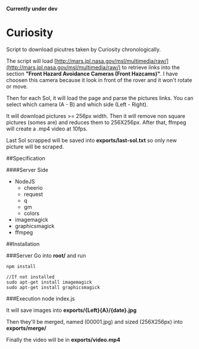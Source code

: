 **Currently under dev**

# Curiosity

Script to download picutres taken by Curiosity chronologically.

The script will load [http://mars.jpl.nasa.gov/msl/multimedia/raw/](http://mars.jpl.nasa.gov/msl/multimedia/raw/) to retrieve links into the section **"Front Hazard Avoidance Cameras (Front Hazcams)"**. I have choosen this camera because it look in front of the rover and it won't rotate or move.

Then for each Sol, it will load the page and parse the pictures links. You can select which camera (A - B) and which side (Left - Right).

It will download pictures >= 256px width. Then it will remove non square pictures (somes are) and reduces them to 256X256px. After that, ffmpeg will create a .mp4 video at 10fps.

Last Sol scrapped will be saved into **exports/last-sol.txt** so only new picture will be scraped.

##Specification

####Server Side
* NodeJS
    * cheerio
    * request
    * q
    * gm
    * colors
* imagemagick
* graphicsmagick
* ffmpeg


##Installation

###Server
Go into **root/** and run

    npm install

	//If not installed
    sudo apt-get install imagemagick
	sudo apt-get install graphicsmagick

###Execution
	node index.js

It will save images into **exports/{Left}{A}/{date}.jpg**

Then they'll be merged, named (00001.jpg) and sized (256X256px) into **exports/merge/**

Finally the video will be in **exports/video.mp4**